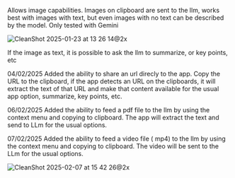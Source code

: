 Allows image capabilities. 
Images on clipboard are sent to the llm, works best with images with text, but even images with no text can be described by the model.
Only tested with Gemini


![CleanShot 2025-01-23 at 13 26 14@2x](https://github.com/user-attachments/assets/2f509e8b-53b4-4bd5-ba8d-2b5f9524b15e)

If the image as text, it is possible to ask the llm to summarize, or key points, etc 

04/02/2025
Added the ability to share an url direcly to the app. Copy the URL to the clipboard, if the app detects an URL on the clipboards, it will extract the text of that URL and make that content available for the usual app option, summarize, key points, etc.

06/02/2025
Added the ability to feed a pdf file to the llm by using the context menu and copying to clipboard. The app will extract the text and send to LLm for the usual options.

07/02/2025 
Added the ability to feed a video file ( mp4)  to the llm by using the context menu and copying to clipboard. The video will be sent to the LLm for the usual options.

![CleanShot 2025-02-07 at 15 42 26@2x](https://github.com/user-attachments/assets/628c5dd7-91da-4bd8-85e4-69464e4ddd8a)
